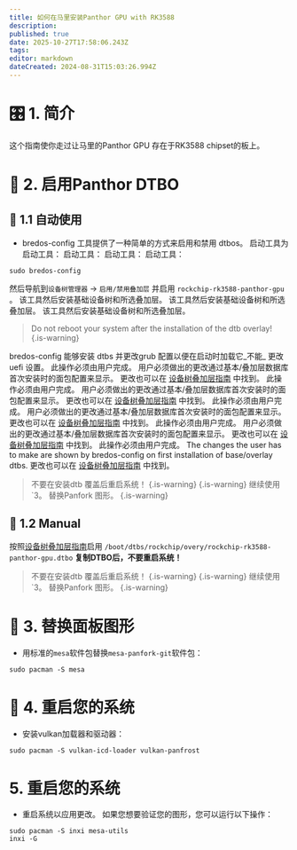 ```yaml
---
title: 如何在马里安装Panthor GPU with RK3588
description:
published: true
date: 2025-10-27T17:58:06.243Z
tags:
editor: markdown
dateCreated: 2024-08-31T15:03:26.994Z
---
```


# 🎛️ 1. 简介

这个指南使你走过让马里的Panthor GPU 存在于RK3588 chipset的板上。

# 🔄 2. 启用Panthor DTBO

## 🤖 1.1 自动使用

- bredos-config 工具提供了一种简单的方式来启用和禁用 dtbos。 启动工具为 启动工具： 启动工具： 启动工具： 启动工具：

```
sudo bredos-config
```

然后导航到`设备树管理器` -> `启用/禁用叠加层` 并启用 `rockchip-rk3588-panthor-gpu` 。 该工具然后安装基础设备树和所选叠加层。 该工具然后安装基础设备树和所选叠加层。 该工具然后安装基础设备树和所选叠加层。

> Do not reboot your system after the installation of the dtb overlay!
> {.is-warning}

bredos-config 能够安装 dtbs 并更改grub 配置以便在启动时加载它_不能_ 更改uefi 设置。 此操作必须由用户完成。 用户必须做出的更改通过基本/叠加层数据库首次安装时的面包配置来显示。 更改也可以在 [设备树叠加层指南](/how-to/how-to-enable-dtbos) 中找到。 此操作必须由用户完成。 用户必须做出的更改通过基本/叠加层数据库首次安装时的面包配置来显示。 更改也可以在 [设备树叠加层指南](/how-to/how-to-enable-dtbos) 中找到。 此操作必须由用户完成。 用户必须做出的更改通过基本/叠加层数据库首次安装时的面包配置来显示。 更改也可以在 [设备树叠加层指南](/how-to/how-to-enable-dtbos) 中找到。 此操作必须由用户完成。 用户必须做出的更改通过基本/叠加层数据库首次安装时的面包配置来显示。 更改也可以在 [设备树叠加层指南](/how-to/how-to-enable-dtbos) 中找到。 此操作必须由用户完成。 The changes the user has to make are shown by bredos-config on first installation of base/overlay dtbs. 更改也可以在 [设备树叠加层指南](/how-to/how-to-enable-dtbos) 中找到。

> 不要在安装dtb 覆盖后重启系统！
> {.is-warning}
> {.is-warning}
> 继续使用 \`3。 替换Panfork 图形。
> {.is-warning}

## 🦶 1.2 Manual

按照[设备树叠加层指南](/how-to/how-to-enable-dtbos)启用
`/boot/dtbs/rockchip/overy/rockchip-rk3588-panthor-gpu.dtbo`
**复制DTBO后，不要重启系统！**

> 不要在安装dtb 覆盖后重启系统！
> {.is-warning}
> {.is-warning}
> 继续使用 \`3。 替换Panfork 图形。
> {.is-warning}

# 🔁 3. 替换面板图形

- 用标准的`mesa`软件包替换`mesa-panfork-git`软件包：

```
sudo pacman -S mesa
```

# 🔁 4. 重启您的系统

- 安装vulkan加载器和驱动器：

```
sudo pacman -S vulkan-icd-loader vulkan-panfrost
```

# 5. 重启您的系统

- 重启系统以应用更改。 如果您想要验证您的图形，您可以运行以下操作：

```
sudo pacman -S inxi mesa-utils
inxi -G
```